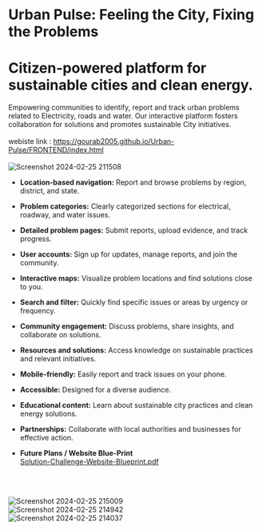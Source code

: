 # Urban Pulse: Feeling the City, Fixing the Problems
# Citizen-powered platform for sustainable cities and clean energy.

Empowering communities to identify, report and track urban problems related to Electricity, roads and water. Our interactive platform fosters collaboration for solutions and promotes sustainable City initiatives.
<br><br>
webiste link : https://gourab2005.github.io/Urban-Pulse/FRONTEND/index.html
<br><br>
![Screenshot 2024-02-25 211508](https://github.com/Gourab2005/Urban-Pulse/assets/144489254/9f1ed5f2-da82-469b-b8be-69295c9b4e85)

- **Location-based navigation:** Report and browse problems by region, district, and state.

- **Problem categories:** Clearly categorized sections for electrical, roadway, and water issues.

- **Detailed problem pages:** Submit reports, upload evidence, and track progress.

- **User accounts:** Sign up for updates, manage reports, and join the community.

- **Interactive maps:** Visualize problem locations and find solutions close to you.

- **Search and filter:** Quickly find specific issues or areas by urgency or frequency.

- **Community engagement:** Discuss problems, share insights, and collaborate on solutions.

- **Resources and solutions:** Access knowledge on sustainable practices and relevant initiatives.

- **Mobile-friendly:** Easily report and track issues on your phone.
  
- **Accessible:** Designed for a diverse audience.

- **Educational content:** Learn about sustainable city practices and clean energy solutions.
  
- **Partnerships:** Collaborate with local authorities and businesses for effective action.
  
- **Future Plans / Website Blue-Print** <br> [Solution-Challenge-Website-Blueprint.pdf](https://github.com/Gourab2005/Urban-Pulse/files/14397445/Solution-Challenge-Website-Blueprint.pdf)
<br>

 <br> ![Screenshot 2024-02-25 215009](https://github.com/Gourab2005/Urban-Pulse/assets/144489254/70aa7026-3169-4296-8c15-1e931821e778)
 <br>![Screenshot 2024-02-25 214942](https://github.com/Gourab2005/Urban-Pulse/assets/144489254/12b81145-ffed-4a74-a682-93f94a2ee073)
 <br>![Screenshot 2024-02-25 214037](https://github.com/Gourab2005/Urban-Pulse/assets/144489254/065bffaa-3cbe-43a9-b34f-7fb125cfa5ff)

